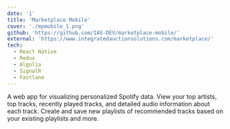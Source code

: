 ```yaml
---
date: '1'
title: 'Marketplace Mobile'
cover: './mpmobile_1.png'
github: 'https://github.com/IAS-DEV/marketplace-mobile/'
external: 'https://www.integratedauctionsolutions.com/marketplace/'
tech:
  - React Native
  - Redux
  - Algolia
  - SignalR
  - Fastlane
---
```


A web app for visualizing personalized Spotify data. View your top artists, top tracks, recently played tracks, and detailed audio information about each track. Create and save new playlists of recommended tracks based on your existing playlists and more.
